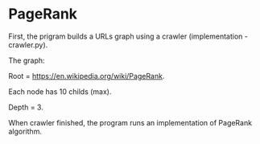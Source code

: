 # PageRank

First, the prigram builds a URLs graph using a crawler (implementation - crawler.py).

The graph:

Root = https://en.wikipedia.org/wiki/PageRank.

Each node has 10 childs (max).

Depth = 3.





When crawler finished, the program runs an implementation of PageRank algorithm.




